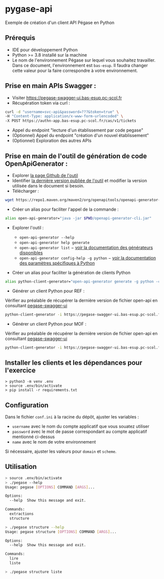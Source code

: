 # pygase-api

Exemple de création d'un client API Pégase en Python

## Prérequis

- IDE pour développement Python
- Python >= 3.8 installé sur la machine
- Le nom de l'environnement Pégase sur lequel vous souhaitez travailler. Dans ce document, l'environnement est `bas-esup`. Il faudra changer cette valeur pour la faire correspondre à votre environnement.

## Prise en main APIs Swagger :

- Visiter https://pegase-swagger-ui.bas-esup.pc-scol.fr
- Récupération token via curl : 

```bash
curl -d "username=svc-api&password=???&token=true" \
-H "Content-Type: application/x-www-form-urlencoded" \
-X POST https://authn-app.bas-esup.pc-scol.fr/cas/v1/tickets
```

- Appel du endpoint "lecture d'un établissement par code pegase"
- (Optionnel) Appel du endpoint "création d'un nouvel établissement"
- (Optionnel) Exploration des autres APIs

## Prise en main de l'outil de génération de code OpenApiGenerator :

- Explorer [la page Github de l'outil](https://github.com/OpenAPITools/openapi-generator/blob/master/README.md)
- Identifier [la dernière version publiée de l'outil](https://github.com/OpenAPITools/openapi-generator/blob/master/README.md#11---compatibility) et modifier la version utilisée dans le document si besoin.
- Télécharger :

```bash
wget https://repo1.maven.org/maven2/org/openapitools/openapi-generator-cli/5.3.0/openapi-generator-cli-5.3.0.jar -O openapi-generator-cli.jar
```

- Créer un alias pour faciliter l'appel de la commande : 
```bash
alias open-api-generator="java -jar $PWD/openapi-generator-cli.jar"
```

- Explorer l'outil : 
    - `open-api-generator --help`
    - `open-api-generator help generate`
    - `open-api-generator list` − [voir la documentation des générateurs disponibles](https://github.com/OpenAPITools/openapi-generator/blob/v5.3.0/docs/generators)
    - `open-api-generator config-help -g python` − [voir la documentation des paramètres spécifiques à Python](https://github.com/OpenAPITools/openapi-generator/blob/v5.3.0/docs/generators/python.md)

- Créer un alias pour faciliter la génération de clients Python

```bash
alias python-client-generator="open-api-generator generate -g python -c python-gen-config.json"
```

- Générer un client Python pour REF :

Vérifier au préalable de récupérer la dernière version de fichier open-api en consultant [pegase-swagger-ui](https://pegase-swagger-ui.bas-esup.pc-scol.fr/)

```bash
python-client-generator -i https://pegase-swagger-ui.bas-esup.pc-scol.fr/fr.pcscol/ref-api/ref-api-2.2.0.yml -o generated/ref --package-name ref-client
```

- Générer un client Python pour MOF :

Vérifier au préalable de récupérer la dernière version de fichier open-api en consultant [pegase-swagger-ui](https://pegase-swagger-ui.bas-esup.pc-scol.fr/)

```bash
python-client-generator -i https://pegase-swagger-ui.bas-esup.pc-scol.fr/fr.pcscol.mof-api/mof-application-api-v1/mof-application-api-v1-2.2.0.yml -o generated/mof --package-name mof-client --skip-validate-spec
```

## Installer les clients et les dépendances pour l'exercice

```
> python3 -m venv .env
> source .env/bin/activate
> pip install -r requirements.txt
```

## Configuration

Dans le fichier  `conf.ini` à la racine du dépôt, ajuster les variables :

- `username` avec le nom du compte applicatif que vous souatez utiliser
- `password` avec le mot de passe correspondant au compte applicatif mentionné ci-dessus
- `name` avec le nom de votre environnement

Si nécessaire, ajuster les valeurs pour `domain` et `scheme`.

## Utilisation

```bash
> source .env/bin/activate
> ./pegase --help
Usage: pegase [OPTIONS] COMMAND [ARGS]...

Options:
  --help  Show this message and exit.

Commands:
  extractions
  structure

> ./pegase structure --help
Usage: pegase structure [OPTIONS] COMMAND [ARGS]...

Options:
  --help  Show this message and exit.

Commands:
  lire
  liste

> ./pegase structure liste
```
